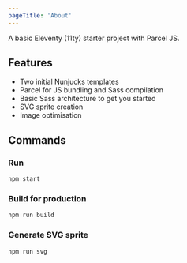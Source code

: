 ```yaml
---
pageTitle: 'About'
---
```


A basic Eleventy (11ty) starter project with Parcel JS.

## Features

- Two initial Nunjucks templates
- Parcel for JS bundling and Sass compilation
- Basic Sass architecture to get you started
- SVG sprite creation
- Image optimisation

## Commands

### Run

```
npm start
```

### Build for production

```
npm run build
```

### Generate SVG sprite

```
npm run svg
```
